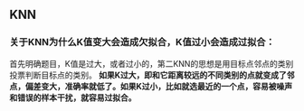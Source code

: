 
## KNN



### 关于KNN为什么K值变大会造成欠拟合，K值过小会造成过拟合：
首先明确题目，K值是过大，或者过小的，第二KNN的思想是用目标点邻点的类别投票判断目标点的类别。 __如果K过大，即和它距离较远的不同类别的点就变成了邻点，偏差变大，准确率就低了。如果K过小，比如就选最近的一个点，容易被噪声和错误的样本干扰，就容易过拟合。__

